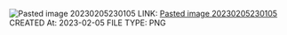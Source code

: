 ![Pasted image 20230205230105](Pasted%20image%2020230205230105.png)
LINK: [Pasted image 20230205230105](Pasted%20image%2020230205230105.png)
CREATED At: 2023-02-05
FILE TYPE: PNG
